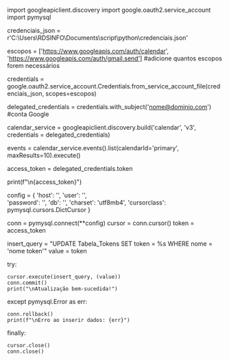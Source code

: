 import googleapiclient.discovery
import google.oauth2.service_account
import pymysql

credenciais_json = r'C:\Users\RDSINFO\Documents\script\python\credenciais.json'


escopos = ['https://www.googleapis.com/auth/calendar', 'https://www.googleapis.com/auth/gmail.send'] #adicione quantos escopos forem necessários


credentials = google.oauth2.service_account.Credentials.from_service_account_file(credenciais_json, scopes=escopos)

delegated_credentials = credentials.with_subject('nome@dominio.com') #conta Google


calendar_service = googleapiclient.discovery.build('calendar', 'v3', credentials = delegated_credentials)

events = calendar_service.events().list(calendarId='primary', maxResults=10).execute()

access_token = delegated_credentials.token

print(f"\n{access_token}")


config = {
    'host': '', 
    'user': '',        
    'password': '', 
    'db': '',
    'charset': 'utf8mb4',
    'cursorclass': pymysql.cursors.DictCursor
}


conn = pymysql.connect(**config)
cursor = conn.cursor()
token = access_token

insert_query = "UPDATE Tabela_Tokens SET token = %s WHERE nome = 'nome token'"
value = token

try:
    
    cursor.execute(insert_query, (value))
    conn.commit()
    print("\nAtualização bem-sucedida!")

except pymysql.Error as err:

    conn.rollback()
    print(f"\nErro ao inserir dados: {err}")

finally:

    cursor.close()
    conn.close()

